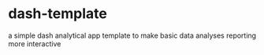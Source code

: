 # dash-template
a simple dash analytical app template to make basic data analyses reporting more interactive
